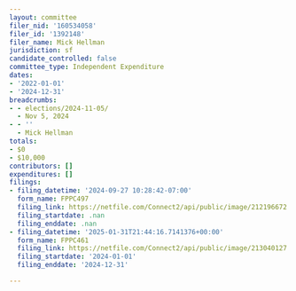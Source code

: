 ```yaml
---
layout: committee
filer_nid: '160534058'
filer_id: '1392148'
filer_name: Mick Hellman
jurisdiction: sf
candidate_controlled: false
committee_type: Independent Expenditure
dates:
- '2022-01-01'
- '2024-12-31'
breadcrumbs:
- - elections/2024-11-05/
  - Nov 5, 2024
- - ''
  - Mick Hellman
totals:
- $0
- $10,000
contributors: []
expenditures: []
filings:
- filing_datetime: '2024-09-27 10:28:42-07:00'
  form_name: FPPC497
  filing_link: https://netfile.com/Connect2/api/public/image/212196672
  filing_startdate: .nan
  filing_enddate: .nan
- filing_datetime: '2025-01-31T21:44:16.7141376+00:00'
  form_name: FPPC461
  filing_link: https://netfile.com/Connect2/api/public/image/213040127
  filing_startdate: '2024-01-01'
  filing_enddate: '2024-12-31'

---
```

